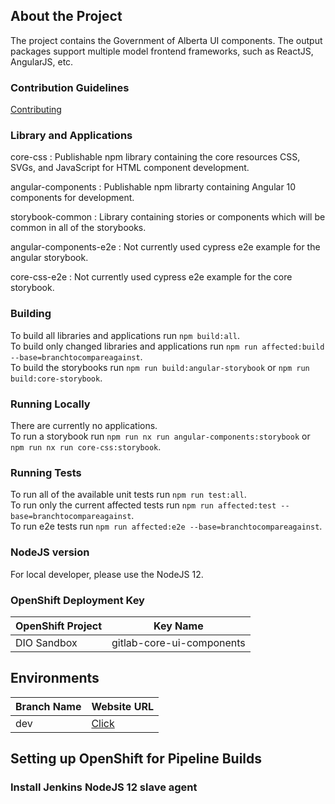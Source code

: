 ## About the Project

The project contains the Government of Alberta UI components. The output packages support multiple model frontend frameworks, such as ReactJS, AngularJS, etc.

### Contribution Guidelines

[Contributing](contributing.md)

### Library and Applications

core-css
: Publishable npm library containing the core resources CSS, SVGs, and JavaScript for HTML component development.

angular-components
: Publishable npm librarty containing Angular 10 components for development.

storybook-common
: Library containing stories or components which will be common in all of the storybooks.

angular-components-e2e
: Not currently used cypress e2e example for the angular storybook.

core-css-e2e
: Not currently used cypress e2e example for the core storybook.

### Building

To build all libraries and applications run `npm build:all`.  
To build only changed libraries and applications run `npm run affected:build --base=branchtocompareagainst`.  
To build the storybooks run `npm run build:angular-storybook` or `npm run build:core-storybook`.  

### Running Locally

There are currently no applications.  
To run a storybook run `npm run nx run angular-components:storybook` or `npm run nx run core-css:storybook`.

### Running Tests

To run all of the available unit tests run `npm run test:all`.  
To run only the current affected tests run `npm run affected:test --base=branchtocompareagainst`.  
To run e2e tests run `npm run affected:e2e --base=branchtocompareagainst`.  

### NodeJS version

For local developer, please use the NodeJS 12.

### OpenShift Deployment Key

| OpenShift Project | Key Name                  |
| ----------------- | ------------------------- |
| DIO Sandbox       | gitlab-core-ui-components |

## Environments

| Branch Name | Website URL                                            |
| ----------- | ------------------------------------------------------ |
| dev         | [Click](https://ui-components-dio-dev.os99.gov.ab.ca/) |

## Setting up OpenShift for Pipeline Builds

### Install Jenkins NodeJS 12 slave agent
